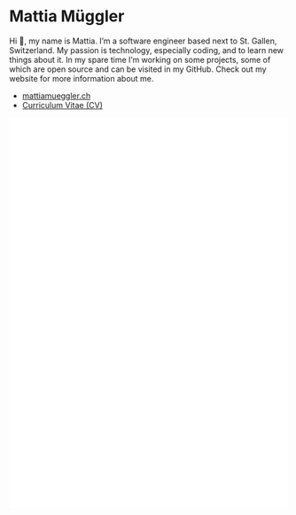 # Mattia Müggler

Hi 👋, my name is Mattia. I’m a software engineer based next to St. Gallen, Switzerland. My passion is technology, especially coding, and to learn new things about it. In my spare time I’m working on some projects, some of which are open source and can be visited in my GitHub. Check out my website for more information about me.

- [mattiamueggler.ch](https://mattiamueggler.ch)
- [Curriculum Vitae (CV)](https://cv.mattiamueggler.ch)

[![github-metrics](github-metrics.svg)](#)

